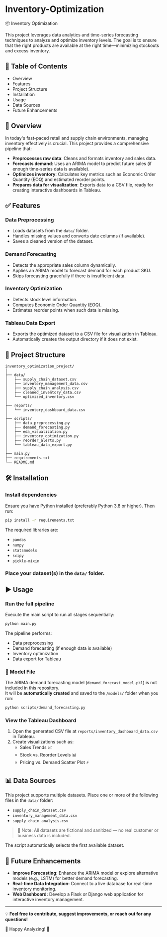 # Inventory-Optimization

📦 Inventory Optimization

This project leverages data analytics and time-series forecasting techniques to analyze and optimize inventory levels. The goal is to ensure that the right products are available at the right time—minimizing stockouts and excess inventory.

## 📌 Table of Contents
- Overview
- Features
- Project Structure
- Installation
- Usage
- Data Sources
- Future Enhancements

## 🚀 Overview

In today's fast-paced retail and supply chain environments, managing inventory effectively is crucial. This project provides a comprehensive pipeline that:
- **Preprocesses raw data**: Cleans and formats inventory and sales data.
- **Forecasts demand**: Uses an ARIMA model to predict future sales (if enough time-series data is available).
- **Optimizes inventory**: Calculates key metrics such as Economic Order Quantity (EOQ) and estimated reorder points.
- **Prepares data for visualization**: Exports data to a CSV file, ready for creating interactive dashboards in Tableau.

## ✅ Features

### **Data Preprocessing**
- Loads datasets from the `data/` folder.
- Handles missing values and converts date columns (if available).
- Saves a cleaned version of the dataset.

### **Demand Forecasting**
- Detects the appropriate sales column dynamically.
- Applies an ARIMA model to forecast demand for each product SKU.
- Skips forecasting gracefully if there is insufficient data.

### **Inventory Optimization**
- Detects stock level information.
- Computes Economic Order Quantity (EOQ).
- Estimates reorder points when such data is missing.

### **Tableau Data Export**
- Exports the optimized dataset to a CSV file for visualization in Tableau.
- Automatically creates the output directory if it does not exist.

## 📂 Project Structure

```
inventory_optimization_project/
│
├── data/
│   ├── supply_chain_dataset.csv
│   ├── inventory_management_data.csv
│   ├── supply_chain_analysis.csv
│   ├── cleaned_inventory_data.csv
│   └── optimized_inventory.csv
│
├── reports/
│   └── inventory_dashboard_data.csv
│
├── scripts/
│   ├── data_preprocessing.py
│   ├── demand_forecasting.py
│   ├── eda_visualization.py
│   ├── inventory_optimization.py
│   ├── reorder_alerts.py
│   └── tableau_data_export.py
│
├── main.py
├── requirements.txt
└── README.md
```

## 🛠 Installation

### **Install dependencies**

Ensure you have Python installed (preferably Python 3.8 or higher). Then run:

```bash
pip install -r requirements.txt
```

The required libraries are:
- `pandas`
- `numpy`
- `statsmodels`
- `scipy`
- `pickle-mixin`

### **Place your dataset(s) in the `data/` folder.**

## ▶️ Usage

### **Run the full pipeline**

Execute the main script to run all stages sequentially:

```bash
python main.py
```

The pipeline performs:
- Data preprocessing
- Demand forecasting (if enough data is available)
- Inventory optimization
- Data export for Tableau

### 🔄 Model File

The ARIMA demand forecasting model (`demand_forecast_model.pkl`) is not included in this repository.  
It will be **automatically created** and saved to the `/models/` folder when you run:

```bash
python scripts/demand_forecasting.py
```

### **View the Tableau Dashboard**

1. Open the generated CSV file at `reports/inventory_dashboard_data.csv` in Tableau.
2. Create visualizations such as:
   - Sales Trends 📈
   - Stock vs. Reorder Levels 📊
   - Pricing vs. Demand Scatter Plot ⚡

## 📊 Data Sources

This project supports multiple datasets. Place one or more of the following files in the `data/` folder:
- `supply_chain_dataset.csv`
- `inventory_management_data.csv`
- `supply_chain_analysis.csv`
> 📁 Note: All datasets are fictional and sanitized — no real customer or business data is included.

The script automatically selects the first available dataset.

## 🔮 Future Enhancements

- **Improve Forecasting:** Enhance the ARIMA model or explore alternative models (e.g., LSTM) for better demand forecasting.
- **Real-time Data Integration:** Connect to a live database for real-time inventory monitoring.
- **Web Dashboard:** Develop a Flask or Django web application for interactive inventory management.

---

💡 **Feel free to contribute, suggest improvements, or reach out for any questions!**

🚀 Happy Analyzing! 🎯

